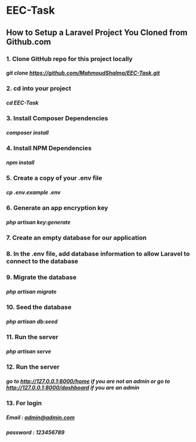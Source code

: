 # EEC-Task

## How to Setup a Laravel Project You Cloned from Github.com

### 1. Clone GitHub repo for this project locally

##### git clone https://github.com/MahmoudShalma/EEC-Task.git


### 2. cd into your project

##### cd EEC-Task


### 3. Install Composer Dependencies

##### composer install


### 4. Install NPM Dependencies

##### npm install


### 5. Create a copy of your .env file

##### cp .env.example .env


### 6. Generate an app encryption key

##### php artisan key:generate


### 7. Create an empty database for our application


### 8. In the .env file, add database information to allow Laravel to connect to the database


### 9. Migrate the database

##### php artisan migrate


### 10. Seed the database

##### php artisan db:seed


### 11. Run the server

##### php artisan serve


### 12. Run the server


##### go to http://127.0.0.1:8000/home if you are not an admin or go to http://127.0.0.1:8000/dashboard if you are an admin 

### 13. For login

##### Email : admin@admin.com
##### password : 123456789



